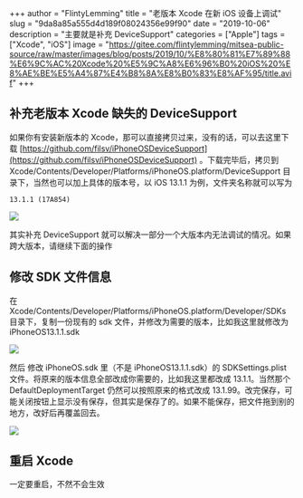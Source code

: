 +++
author = "FlintyLemming"
title = "老版本 Xcode 在新 iOS 设备上调试"
slug = "9da8a85a555d4d189f08024356e99f90"
date = "2019-10-06"
description = "主要就是补充 DeviceSupport"
categories = ["Apple"]
tags = ["Xcode", "iOS"]
image = "https://gitee.com/flintylemming/mitsea-public-source/raw/master/images/blog/posts/2019/10/%E8%80%81%E7%89%88%E6%9C%AC%20Xcode%20%E5%9C%A8%E6%96%B0%20iOS%20%E8%AE%BE%E5%A4%87%E4%B8%8A%E8%B0%83%E8%AF%95/title.avif"
+++

## 补充老版本 Xcode 缺失的 DeviceSupport
如果你有安装新版本的 Xcode，那可以直接拷贝过来，没有的话，可以去这里下载 [https://github.com/filsv/iPhoneOSDeviceSupport](https://github.com/filsv/iPhoneOSDeviceSupport) 。下载完毕后，拷贝到 Xcode/Contents/Developer/Platforms/iPhoneOS.platform/DeviceSupport 目录下，当然也可以加上具体的版本号，以 iOS 13.1.1 为例，文件夹名称就可以写为

```
13.1.1 (17A854)
```

![](https://gitee.com/flintylemming/mitsea-public-source/raw/master/images/blog/posts/2019/10/%E8%80%81%E7%89%88%E6%9C%AC%20Xcode%20%E5%9C%A8%E6%96%B0%20iOS%20%E8%AE%BE%E5%A4%87%E4%B8%8A%E8%B0%83%E8%AF%95/1.avif)

其实补充 DeviceSupport 就可以解决一部分一个大版本内无法调试的情况。如果跨大版本，请继续下面的操作

## 修改 SDK 文件信息

在 Xcode/Contents/Developer/Platforms/iPhoneOS.platform/Developer/SDKs 目录下，复制一份现有的 sdk 文件，并修改为需要的版本，比如我这里就修改为 iPhoneOS13.1.1.sdk

![](https://gitee.com/flintylemming/mitsea-public-source/raw/master/images/blog/posts/2019/10/%E8%80%81%E7%89%88%E6%9C%AC%20Xcode%20%E5%9C%A8%E6%96%B0%20iOS%20%E8%AE%BE%E5%A4%87%E4%B8%8A%E8%B0%83%E8%AF%95/2.avif)

然后 修改 iPhoneOS.sdk 里（不是 iPhoneOS13.1.1.sdk）的 SDKSettings.plist 文件。将原来的版本信息全部改成你需要的，比如我这里都改成 13.1.1。当然那个 DefaultDeploymentTarget 仍然可以按照原来的格式改成 13.1.99。改完保存，可能关闭按钮上显示没有保存，但其实是保存了的。如果不能保存，把文件拖到别的地方，改好后再覆盖回去。

![](https://gitee.com/flintylemming/mitsea-public-source/raw/master/images/blog/posts/2019/10/%E8%80%81%E7%89%88%E6%9C%AC%20Xcode%20%E5%9C%A8%E6%96%B0%20iOS%20%E8%AE%BE%E5%A4%87%E4%B8%8A%E8%B0%83%E8%AF%95/3.avif)

## 重启 Xcode
一定要重启，不然不会生效